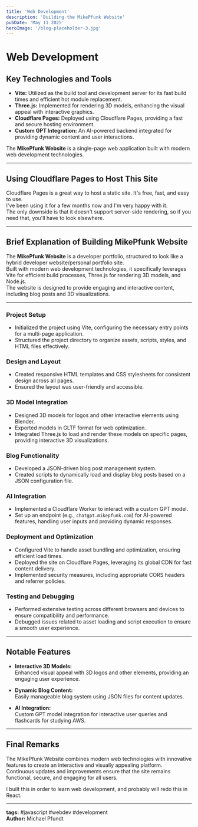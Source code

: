 ```yaml
---
title: 'Web Development'
description: 'Building the MikePfunk Website'
pubDate: 'May 11 2025'
heroImage: '/blog-placeholder-3.jpg'
---
```


# Web Development

## Key Technologies and Tools

- **Vite:** Utilized as the build tool and development server for its fast build times and efficient hot module replacement.
- **Three.js:** Implemented for rendering 3D models, enhancing the visual appeal with interactive graphics.
- **Cloudflare Pages:** Deployed using Cloudflare Pages, providing a fast and secure hosting environment.
- **Custom GPT Integration:** An AI-powered backend integrated for providing dynamic content and user interactions.

The **MikePfunk Website** is a single-page web application built with modern web development technologies.

---

## Using Cloudflare Pages to Host This Site

Cloudflare Pages is a great way to host a static site. It's free, fast, and easy to use.  
I've been using it for a few months now and I'm very happy with it.  
The only downside is that it doesn't support server-side rendering, so if you need that, you'll have to look elsewhere.

---

## Brief Explanation of Building MikePfunk Website

The **MikePfunk Website** is a developer portfolio, structured to look like a hybrid developer website/personal portfolio site.  
Built with modern web development technologies, it specifically leverages Vite for efficient build processes, Three.js for rendering 3D models, and Node.js.  
The website is designed to provide engaging and interactive content, including blog posts and 3D visualizations.

---

### Project Setup

- Initialized the project using Vite, configuring the necessary entry points for a multi-page application.
- Structured the project directory to organize assets, scripts, styles, and HTML files effectively.

### Design and Layout

- Created responsive HTML templates and CSS stylesheets for consistent design across all pages.
- Ensured the layout was user-friendly and accessible.

### 3D Model Integration

- Designed 3D models for logos and other interactive elements using Blender.
- Exported models in GLTF format for web optimization.
- Integrated Three.js to load and render these models on specific pages, providing interactive 3D visualizations.

### Blog Functionality

- Developed a JSON-driven blog post management system.
- Created scripts to dynamically load and display blog posts based on a JSON configuration file.

### AI Integration

- Implemented a Cloudflare Worker to interact with a custom GPT model.
- Set up an endpoint (e.g., `chatgpt.mikepfunk.com`) for AI-powered features, handling user inputs and providing dynamic responses.

### Deployment and Optimization

- Configured Vite to handle asset bundling and optimization, ensuring efficient load times.
- Deployed the site on Cloudflare Pages, leveraging its global CDN for fast content delivery.
- Implemented security measures, including appropriate CORS headers and referrer policies.

### Testing and Debugging

- Performed extensive testing across different browsers and devices to ensure compatibility and performance.
- Debugged issues related to asset loading and script execution to ensure a smooth user experience.

---

## Notable Features

- **Interactive 3D Models:**  
  Enhanced visual appeal with 3D logos and other elements, providing an engaging user experience.

- **Dynamic Blog Content:**  
  Easily manageable blog system using JSON files for content updates.

- **AI Integration:**  
  Custom GPT model integration for interactive user queries and flashcards for studying AWS.

---

## Final Remarks

The MikePfunk Website combines modern web technologies with innovative features to create an interactive and visually appealing platform.  
Continuous updates and improvements ensure that the site remains functional, secure, and engaging for all users.

I built this in order to learn web development, and probably will redo this in React.

---

**tags:** #javascript #webdev #development  
**Author:** Michael Pfundt
